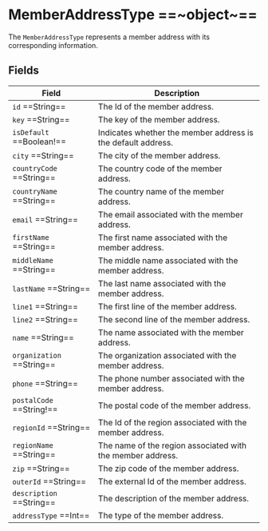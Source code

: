 # MemberAddressType ==~object~==

The `MemberAddressType` represents a member address with its corresponding information. 

## Fields

| Field             	    | Description                                                         	|
|-----------------------	|---------------------------------------------------------------------	|
| `id`  ==String==          | The Id of the member address.                                       	|
| `key`  ==String==         | The key of the member address.                                      	|
| `isDefault`  ==Boolean!==  | Indicates whether the member address is the default address.     	|
| `city`  ==String==        | The city of the member address.                                     	|
| `countryCode`  ==String== | The country code of the member address.                         	|
| `countryName`  ==String== | The country name of the member address.                         	|
| `email`  ==String==       | The email associated with the member address.                      	|
| `firstName`  ==String==   | The first name associated with the member address.                	|
| `middleName`  ==String==  | The middle name associated with the member address.              	|
| `lastName`  ==String==    | The last name associated with the member address.                  	|
| `line1`  ==String==       | The first line of the member address.                              	|
| `line2`  ==String==       | The second line of the member address.                              	|
| `name`  ==String==        | The name associated with the member address.                        	|
| `organization`  ==String== | The organization associated with the member address.           	|
| `phone`  ==String==       | The phone number associated with the member address.               	|
| `postalCode`  ==String!== | The postal code of the member address.                          	|
| `regionId`  ==String==    | The Id of the region associated with the member address.           	|
| `regionName`  ==String==  | The name of the region associated with the member address.       	|
| `zip`  ==String==         | The zip code of the member address.                                	|
| `outerId`  ==String==     | The external Id of the member address.                              	|
| `description`  ==String== | The description of the member address.                          	|
| `addressType`  ==Int==    | The type of the member address.                                	|

